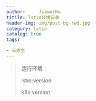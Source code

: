 ```yaml
---
author:     JiaweiWu
titile: lstio环境安装        
header-img: img/post-bg-rwd.jpg  
category: lstio   
catalog: true  
tags:                             

- 云原生 
---
```




> 运行环境：
>
> lstio:version 
>
> k8s:version 

